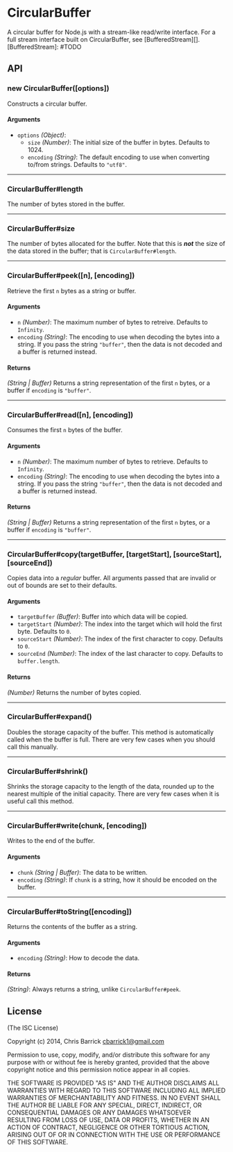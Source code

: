 CircularBuffer
==================================================
A circular buffer for Node.js with a stream-like read/write interface. For a full stream
interface built on CircularBuffer, see [BufferedStream][].
[BufferedStream]: #TODO


API
--------------------------------------------------

### new CircularBuffer([options])

Constructs a circular buffer.

#### Arguments
- `options` *(Object)*:
	- `size` *(Number)*: The initial size of the buffer in bytes. Defaults to 1024.
	- `encoding` *(String)*: The default encoding to use when converting to/from strings. Defaults to `"utf8"`.

-----

### CircularBuffer#length

The number of bytes stored in the buffer.

-----

### CircularBuffer#size

The number of bytes allocated for the buffer. Note that this is ***not*** the size of the data stored in the buffer; that is `CircularBuffer#length`.

-----

### CircularBuffer#peek([n], [encoding])

Retrieve the first `n` bytes as a string or buffer.

#### Arguments
- `n` *(Number)*: The maximum number of bytes to retreive. Defaults to `Infinity`.
- `encoding` *(String)*: The encoding to use when decoding the bytes into a string. If you pass the string `"buffer"`, then the data is not decoded and a buffer is returned instead.

#### Returns
*(String | Buffer)* Returns a string representation of the first `n` bytes, or a buffer if `encoding` is `"buffer"`.


-----

### CircularBuffer#read([n], [encoding])

Consumes the first `n` bytes of the buffer.

#### Arguments
- `n` *(Number)*: The maximum number of bytes to retrieve. Defaults to `Infinity`.
- `encoding` *(String)*: The encoding to use when decoding the bytes into a string. If you pass the string `"buffer"`, then the data is not decoded and a buffer is returned instead.

#### Returns
*(String | Buffer)* Returns a string representation of the first `n` bytes, or a buffer if `encoding` is `"buffer"`.

-----

### CircularBuffer#copy(targetBuffer, [targetStart], [sourceStart], [sourceEnd])

Copies data into a *regular* buffer. All arguments passed that are invalid or out of bounds are set to their defaults.

#### Arguments
- `targetBuffer` *(Buffer)*: Buffer into which data will be copied.
- `targetStart` *(Number)*: The index into the target which will hold the first byte. Defaults to `0`.
- `sourceStart` *(Number)*: The index of the first character to copy. Defaults to `0`.
- `sourceEnd` *(Number)*: The index of the last character to copy. Defaults to `buffer.length`.

#### Returns
*(Number)* Returns the number of bytes copied.

-----

### CircularBuffer#expand()

Doubles the storage capacity of the buffer. This method is automatically called when the buffer is full. There are very few cases when you should call this manually.

-----

### CircularBuffer#shrink()

Shrinks the storage capacity to the length of the data, rounded up to the nearest multiple of the initial capacity. There are very few cases when it is useful call this method.

-----

### CircularBuffer#write(chunk, [encoding])

Writes to the end of the buffer.

#### Arguments
- `chunk` *(String | Buffer)*: The data to be written.
- `encoding` *(String)*: If `chunk` is a string, how it should be encoded on the buffer.

-----

### CircularBuffer#toString([encoding])

Returns the contents of the buffer as a string.
#### Arguments
- `encoding` *(String)*: How to decode the data.
#### Returns
*(String)*: Always returns a string, unlike `CircularBuffer#peek`.


License
--------------------------------------------------
(The ISC License)

Copyright (c) 2014, Chris Barrick <cbarrick1@gmail.com>

Permission to use, copy, modify, and/or distribute this software for any purpose with or without fee is hereby granted, provided that the above copyright notice and this permission notice appear in all copies.

THE SOFTWARE IS PROVIDED "AS IS" AND THE AUTHOR DISCLAIMS ALL WARRANTIES WITH REGARD TO THIS SOFTWARE INCLUDING ALL IMPLIED WARRANTIES OF MERCHANTABILITY AND FITNESS. IN NO EVENT SHALL THE AUTHOR BE LIABLE FOR ANY SPECIAL, DIRECT, INDIRECT, OR CONSEQUENTIAL DAMAGES OR ANY DAMAGES WHATSOEVER RESULTING FROM LOSS OF USE, DATA OR PROFITS, WHETHER IN AN ACTION OF CONTRACT, NEGLIGENCE OR OTHER TORTIOUS ACTION, ARISING OUT OF OR IN CONNECTION WITH THE USE OR PERFORMANCE OF THIS SOFTWARE.
